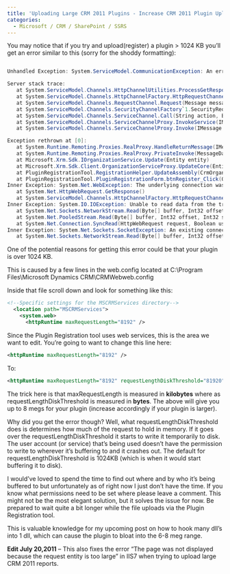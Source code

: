 ```yaml
---
title: 'Uploading Large CRM 2011 Plugins - Increase CRM 2011 Plugin Upload Size'
categories:
  - Microsoft / CRM / SharePoint / SSRS
---
```



You may notice that if you try and upload(register) a plugin > 1024 KB you’ll get an error similar to this (sorry for the shoddy formatting):

```csharp

Unhandled Exception: System.ServiceModel.CommunicationException: An error occurred while receiving the HTTP response to http://organization/RBR/XRMServices/2011/Organization.svc. This could be due to the service endpoint binding not using the HTTP protocol. This could also be due to an HTTP request context being aborted by the server (possibly due to the service shutting down). See server logs for more details.

Server stack trace:
   at System.ServiceModel.Channels.HttpChannelUtilities.ProcessGetResponseWebException(WebException webException, HttpWebRequest request, HttpAbortReason abortReason)
   at System.ServiceModel.Channels.HttpChannelFactory.HttpRequestChannel.HttpChannelRequest.WaitForReply(TimeSpan timeout)
   at System.ServiceModel.Channels.RequestChannel.Request(Message message, TimeSpan timeout)
   at System.ServiceModel.Channels.SecurityChannelFactory`1.SecurityRequestChannel.Request(Message message, TimeSpan timeout)
   at System.ServiceModel.Channels.ServiceChannel.Call(String action, Boolean oneway, ProxyOperationRuntime operation, Object[] ins, Object[] outs, TimeSpan timeout)
   at System.ServiceModel.Channels.ServiceChannelProxy.InvokeService(IMethodCallMessage methodCall, ProxyOperationRuntime operation)
   at System.ServiceModel.Channels.ServiceChannelProxy.Invoke(IMessage message)

Exception rethrown at [0]:
   at System.Runtime.Remoting.Proxies.RealProxy.HandleReturnMessage(IMessage reqMsg, IMessage retMsg)
   at System.Runtime.Remoting.Proxies.RealProxy.PrivateInvoke(MessageData msgData, Int32 type)
   at Microsoft.Xrm.Sdk.IOrganizationService.Update(Entity entity)
   at Microsoft.Xrm.Sdk.Client.OrganizationServiceProxy.UpdateCore(Entity entity)
   at PluginRegistrationTool.RegistrationHelper.UpdateAssembly(CrmOrganization org, String pathToAssembly, CrmPluginAssembly assembly, PluginType[] type) in C:\CRM2011sdk\sdk\tools\pluginregistration\RegistrationHelper.cs:line 263
   at PluginRegistrationTool.PluginRegistrationForm.btnRegister_Click(Object sender, EventArgs e) in C:\CRM2011sdk\sdk\tools\pluginregistration\PluginRegistrationForm.cs:line 391
Inner Exception: System.Net.WebException: The underlying connection was closed: An unexpected error occurred on a receive.
   at System.Net.HttpWebRequest.GetResponse()
   at System.ServiceModel.Channels.HttpChannelFactory.HttpRequestChannel.HttpChannelRequest.WaitForReply(TimeSpan timeout)
Inner Exception: System.IO.IOException: Unable to read data from the transport connection: An existing connection was forcibly closed by the remote host.
   at System.Net.Sockets.NetworkStream.Read(Byte[] buffer, Int32 offset, Int32 size)
   at System.Net.PooledStream.Read(Byte[] buffer, Int32 offset, Int32 size)
   at System.Net.Connection.SyncRead(HttpWebRequest request, Boolean userRetrievedStream, Boolean probeRead)
Inner Exception: System.Net.Sockets.SocketException: An existing connection was forcibly closed by the remote host
   at System.Net.Sockets.NetworkStream.Read(Byte[] buffer, Int32 offset, Int32 size)
```

One of the potential reasons for getting this error could be that your plugin is over 1024 KB.

This is caused by a few lines in the web.config located at C:\Program Files\Microsoft Dynamics CRM\CRMWebweb.config

Inside that file scroll down and look for something like this:

```xml
<!--Specific settings for the MSCRMServices directory-->
  <location path="MSCRMServices">
    <system.web>
      <httpRuntime maxRequestLength="8192" />
```

Since the Plugin Registration tool uses web services, this is the area we want to edit. You’re going to want to change this line here:

```xml
<httpRuntime maxRequestLength="8192" />
```


To:

```xml
<httpRuntime maxRequestLength="8192" requestLengthDiskThreshold="81920"/>
```

The trick here is that maxRequestLength is measured in **kilobytes** where as requestLengthDiskThreshold is measured in **bytes**. The above will give you up to 8 megs for your plugin (increase accordingly if your plugin is larger).

Why did you get the error though? Well, what requestLengthDiskThreshold does is determines how much of the request to hold in memory. If it goes over the requestLengthDiskThreshold it starts to write it temporarily to disk. The user account (or service) that’s being used doesn’t have the permission to write to wherever it’s buffering to and it crashes out. The default for requestLengthDiskThreshold is 1024KB (which is when it would start buffering it to disk).

I would’ve loved to spend the time to find out where and by who it’s being buffered to but unfortunately as of right now I just don’t have the time. If you know what permissions need to be set where please leave a comment. This might not be the most elegant solution, but it solves the issue for now. Be prepared to wait quite a bit longer while the file uploads via the Plugin Registration tool.

This is valuable knowledge for my upcoming post on how to hook many dll’s into 1 dll, which can cause the plugin to bloat into the 6-8 meg range.

**Edit July 20,2011** – This also fixes the error “The page was not displayed because the request entity is too large” in IIS7 when trying to upload large CRM 2011 reports.


